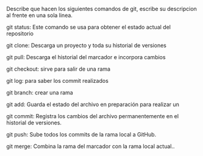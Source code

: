 Describe que hacen los siguientes comandos de git, escribe su descripcion al frente en una sola linea.

git status: Este comando se usa para obtener el estado actual del repositorio

git clone: Descarga un proyecto y toda su historial de versiones

git pull: Descarga el historial del marcador e incorpora cambios

git checkout: sirve para salir de una rama

git log: para saber los commit realizados

git branch: crear una rama

git add: Guarda el estado del archivo en preparación para realizar un

git commit: Registra los cambios del archivo permanentemente en el historial de versiones.

git push: Sube todos los commits de la rama local a GitHub.

git merge: Combina la rama del marcador con la rama local actual..